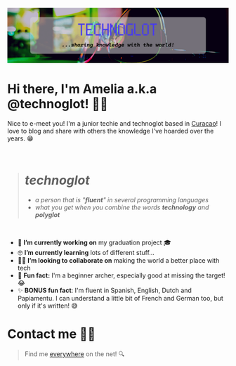 ![banner](banner.png)
# Hi there, I'm **Amelia** a.k.a @technoglot! 👋🏻

Nice to e-meet you! I'm a junior techie and technoglot based in [Curacao](https://www.google.com/maps/d/viewer?mid=1IGqp8L05zWn_cvpcktOxHuLhUoY&ll=12.229385894038643%2C-69.02479300000002&z=11)! I love to blog and share with others the knowledge I've hoarded over the years. 😁 

<br>

> # ***technoglot*** <br>
> * *a person that is "**fluent**" in several programming languages* <br>
> * *what you get when you combine the words **technology** and **polyglot***

<br>

- 🔨 **I’m currently working on** my graduation project 🎓 
- 🤓 **I’m currently learning** lots of different stuff...
- 🤝🏼 **I’m looking to collaborate on** making the world a better place with tech
- 📌 **Fun fact:** I'm a beginner archer, especially good at missing the target! 😂 
- ✨ **BONUS fun fact**: I'm fluent in Spanish, English, Dutch and Papiamentu. I can understand a little bit of French and German too, but only if it's written! 😅

# Contact me 🤙🏻
> Find me [everywhere](https://linktr.ee/technoglot) on the net! 🔍
